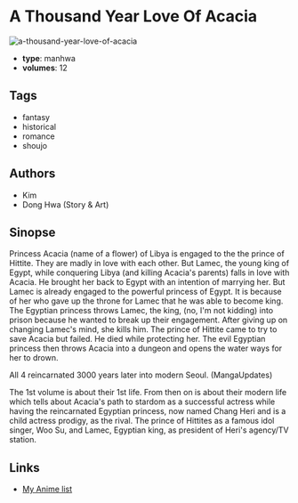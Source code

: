 # A Thousand Year Love Of Acacia

![a-thousand-year-love-of-acacia](https://cdn.myanimelist.net/images/manga/1/31858.jpg)

-   **type**: manhwa
-   **volumes**: 12

## Tags

-   fantasy
-   historical
-   romance
-   shoujo

## Authors

-   Kim
-   Dong Hwa (Story & Art)

## Sinopse

Princess Acacia (name of a flower) of Libya is engaged to the the prince of Hittite. They are madly in love with each other. But Lamec, the young king of Egypt, while conquering Libya (and killing Acacia's parents) falls in love with Acacia. He brought her back to Egypt with an intention of marrying her. But Lamec is already engaged to the powerful princess of Egypt. It is because of her who gave up the throne for Lamec that he was able to become king. The Egyptian princess throws Lamec, the king, (no, I'm not kidding) into prison because he wanted to break up their engagement. After giving up on changing Lamec's mind, she kills him.
The prince of Hittite came to try to save Acacia but failed. He died while protecting her. The evil Egyptian princess then throws Acacia into a dungeon and opens the water ways for her to drown.

All 4 reincarnated 3000 years later into modern Seoul. (MangaUpdates)

The 1st volume is about their 1st life.
From then on is about their modern life which tells about Acacia's path to stardom as a successful actress while having the reincarnated Egyptian princess, now named Chang Heri and is a child actress prodigy, as the rival. The prince of Hittites as a famous idol singer, Woo Su, and Lamec, Egyptian king, as president of Heri's agency/TV station.

## Links

-   [My Anime list](https://myanimelist.net/manga/20236/A_Thousand_Year_Love_Of_Acacia)
